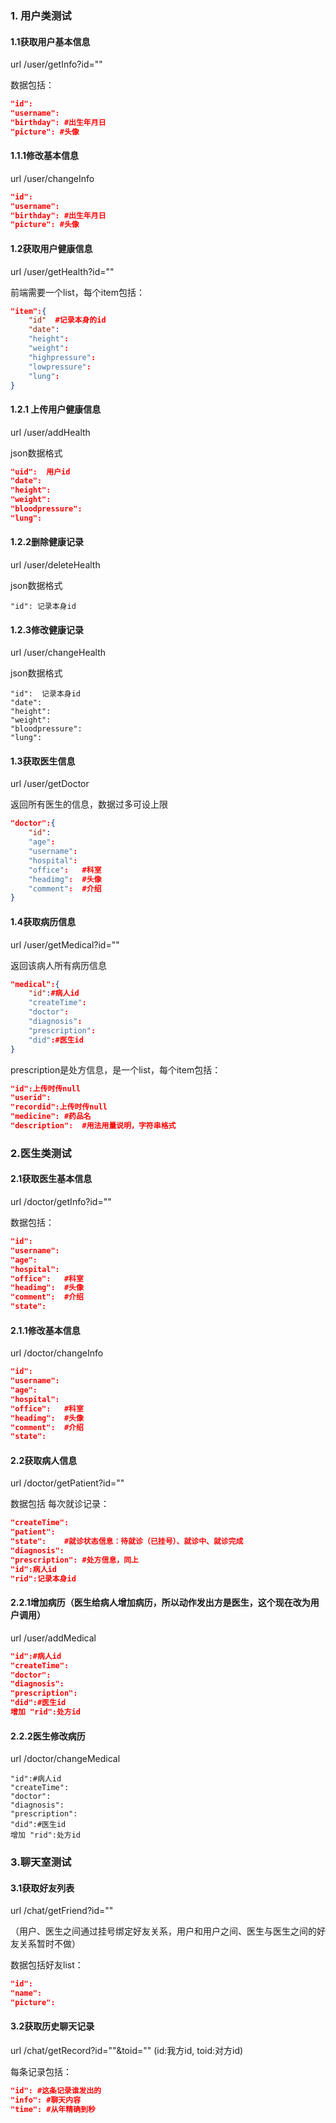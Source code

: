### 1. 用户类测试

#### 1.1获取用户基本信息

url   /user/getInfo?id=""

数据包括：

```json
"id":
"username":
"birthday": #出生年月日
"picture": #头像
```

#### 1.1.1修改基本信息

url  /user/changeInfo

```json
"id":
"username":
"birthday": #出生年月日
"picture": #头像
```



#### 1.2获取用户健康信息

url  /user/getHealth?id=""

前端需要一个list，每个item包括：

```json
"item":{
    "id"  #记录本身的id
	"date":
	"height":
	"weight":
	"highpressure":
    "lowpressure":
	"lung":
}
```

#### 1.2.1 上传用户健康信息

 url   /user/addHealth

json数据格式

```json
"uid":  用户id
"date":
"height":
"weight":
"bloodpressure":
"lung":
```

#### 1.2.2删除健康记录

url  /user/deleteHealth

json数据格式

```
"id": 记录本身id
```

#### 1.2.3修改健康记录

url  /user/changeHealth

json数据格式

```
"id":  记录本身id
"date":
"height":
"weight":
"bloodpressure":
"lung":
```







#### 1.3获取医生信息

url  /user/getDoctor

返回所有医生的信息，数据过多可设上限

```json
"doctor":{
    "id":
    "age":
	"username":
	"hospital":
	"office":	#科室
	"headimg": 	#头像
	"comment":	#介绍
}
```

#### 1.4获取病历信息

url   /user/getMedical?id=""

返回该病人所有病历信息

```json
"medical":{
    "id":#病人id
	"createTime":
	"doctor":
	"diagnosis":
	"prescription":
	"did":#医生id
}
```

prescription是处方信息，是一个list，每个item包括：

```json
"id":上传时传null
"userid":
"recordid":上传时传null
"medicine": #药品名
"description":	#用法用量说明，字符串格式
```

### 2.医生类测试

#### 2.1获取医生基本信息

url  /doctor/getInfo?id=""

数据包括：

```json
"id":
"username":
"age":
"hospital":
"office":	#科室
"headimg": 	#头像
"comment":	#介绍
"state":
```

#### 2.1.1修改基本信息

url  /doctor/changeInfo

```json
"id":
"username":
"age":
"hospital":
"office":	#科室
"headimg": 	#头像
"comment":	#介绍
"state":
```



#### 2.2获取病人信息

url   /doctor/getPatient?id=""

数据包括 每次就诊记录：

```json
"createTime":
"patient":
"state":	#就诊状态信息：待就诊（已挂号）、就诊中、就诊完成
"diagnosis":
"prescription":	#处方信息，同上
"id":病人id
"rid":记录本身id
```

#### 2.2.1增加病历（医生给病人增加病历，所以动作发出方是医生，这个现在改为用户调用）

url  /user/addMedical

```json
"id":#病人id
"createTime":
"doctor":
"diagnosis":
"prescription":
"did":#医生id
增加 "rid":处方id
```

#### 2.2.2医生修改病历

url  /doctor/changeMedical

```
"id":#病人id
"createTime":
"doctor":
"diagnosis":
"prescription":
"did":#医生id
增加 "rid":处方id
```





### 3.聊天室测试

#### 3.1获取好友列表

url   /chat/getFriend?id=""

（用户、医生之间通过挂号绑定好友关系，用户和用户之间、医生与医生之间的好友关系暂时不做）

数据包括好友list：

```json
"id":
"name":
"picture":
```

#### 3.2获取历史聊天记录

  url   /chat/getRecord?id=""&toid="" (id:我方id, toid:对方id)

每条记录包括：

```json
"id": #这条记录谁发出的
"info": #聊天内容
"time": #从年精确到秒
```



